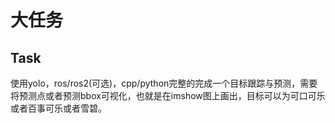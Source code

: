 # 大任务
## Task
使用yolo，ros/ros2(可选)，cpp/python完整的完成一个目标跟踪与预测，需要将预测点或者预测bbox可视化，也就是在imshow图上画出，目标可以为可口可乐或者百事可乐或者雪碧。
